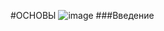 #ОСНОВЫ
![image](https://github.com/pSKYq/modsen/assets/92396566/a230e1d3-f1b2-4fa8-add9-3c9824212dd8)
###Введение
